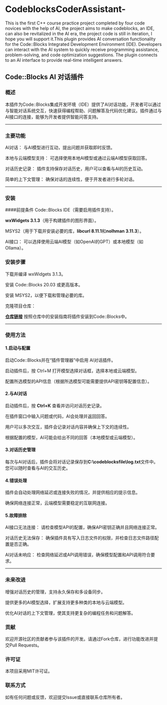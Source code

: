 # CodeblocksCoderAssistant-
This is the first C++ course practice project completed by four code novices with the help of AI, the project aims to make codeblocks, an IDE, can also be revitalized in the AI era, the project code is still in iteration, I hope you will support it.This plugin provides AI conversation functionality for the Code::Blocks Integrated Development Environment (IDE). Developers can interact with the AI system to quickly receive programming assistance, problem-solving, and code optimization suggestions. The plugin connects to an AI interface to provide real-time intelligent answers.


## Code::Blocks AI 对话插件



### 概述
本插件为Code::Blocks集成开发环境（IDE）提供了AI对话功能，开发者可以通过与智能对话系统交互，快速获得编程帮助、问题解答及代码优化建议。插件通过与AI接口的连接，能够为开发者提供智能问答支持。
***

### 主要功能
AI对话： 与AI模型进行互动，提出问题并获取即时反馈。

本地与云端模型支持： 可选择使用本地AI模型或通过云端AI模型获取回答。

对话历史记录： 插件支持保存对话历史，用户可以查看与AI的历史互动。

简单的上下文管理： 确保对话的连续性，便于开发者进行多轮对话。


***
### 安装
####前提条件
Code::Blocks IDE（需要启用插件支持）。

**wxWidgets 3.1.3**（用于构建插件的图形界面）。

MSYS2（用于下载并安装必要的库，**libcurl 8.11.1**和**nolhman 3.11.3**）。

AI接口： 可以选择使用云端AI模型（如OpenAI的GPT）或本地模型（如Ollama）。



### 安装步骤
下载并编译 wxWidgets 3.1.3。

安装 Code::Blocks 20.03 或更高版本。

安装 MSYS2，以便下载和管理必要的库。

克隆项目仓库：

**[仓库链接](https://github.com/yc6yc/CodeblocksCoderAssistant-.git)**
按照仓库中的安装指南将插件安装到Code::Blocks中。


***

### 使用方法
#### 1.启动与配置
启动Code::Blocks并在“插件管理器”中启用 AI对话插件。

启动插件后，按 Ctrl+M 打开模型选择对话框，选择本地或云端模型。

配置所选模型的API信息（根据所选模型可能需要提供API密钥等配置信息）。

#### 2.与AI对话
启动插件后，按 **Ctrl+K** 查看并访问对话历史记录。

在插件窗口中输入问题或代码，AI会处理并返回回答。

用户可以多次交互，插件会记录对话内容并确保上下文的连续性。

根据配置的模型，AI可能会给出不同的回答（本地模型或云端模型）。

#### 3.对话历史管理
每次与AI对话后，插件会将对话记录保存到**C:\codeblocksfile\log.txt**文件中。您可以随时查看与AI的交互历史。

#### 4.错误处理
插件会自动处理网络延迟或连接失败的情况，并提供相应的提示信息。

确保网络连接正常，云端模型需要稳定的互联网连接。

#### 5.故障排除
AI接口无法连接： 请检查模型API的配置，确保API密钥正确并且网络连接正常。

对话历史无法保存： 确保插件具有写入日志文件的权限，并检查日志文件路径配置是否正确。

AI对话未响应： 检查网络延迟或API调用错误，确保模型配置和API调用符合要求。



***
### 未来改进
增强对话历史的管理，支持永久保存和多设备同步。

提供更多的AI模型选择，扩展支持更多种类的本地与云端模型。

优化AI对话的上下文管理，使其支持更复杂的编程任务和问题解答。




### 贡献
欢迎开源社区的贡献者参与该插件的开发。请通过Fork仓库，进行功能改进并提交Pull Requests。

### 许可证
本项目采用MIT许可证。

### 联系方式
如有任何问题或反馈，欢迎提交Issue或直接联系仓库所有者。
